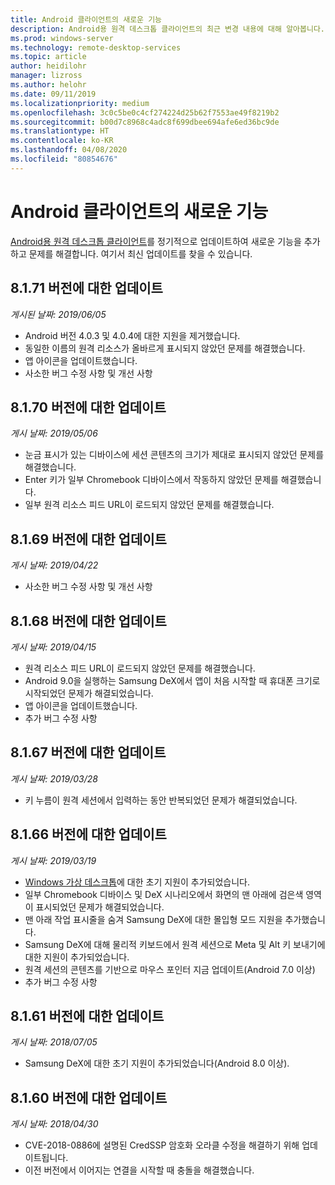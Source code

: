 ```yaml
---
title: Android 클라이언트의 새로운 기능
description: Android용 원격 데스크톱 클라이언트의 최근 변경 내용에 대해 알아봅니다.
ms.prod: windows-server
ms.technology: remote-desktop-services
ms.topic: article
author: heidilohr
manager: lizross
ms.author: helohr
ms.date: 09/11/2019
ms.localizationpriority: medium
ms.openlocfilehash: 3c0c5be0c4cf274224d25b62f7553ae49f8219b2
ms.sourcegitcommit: b00d7c8968c4adc8f699dbee694afe6ed36bc9de
ms.translationtype: HT
ms.contentlocale: ko-KR
ms.lasthandoff: 04/08/2020
ms.locfileid: "80854676"
---
```

# <a name="whats-new-in-the-android-client"></a>Android 클라이언트의 새로운 기능

[Android용 원격 데스크톱 클라이언트](remote-desktop-android.md)를 정기적으로 업데이트하여 새로운 기능을 추가하고 문제를 해결합니다. 여기서 최신 업데이트를 찾을 수 있습니다.

## <a name="updates-for-version-8171"></a>8\.1.71 버전에 대한 업데이트

*게시된 날짜: 2019/06/05*

- Android 버전 4.0.3 및 4.0.4에 대한 지원을 제거했습니다.
- 동일한 이름의 원격 리소스가 올바르게 표시되지 않았던 문제를 해결했습니다.
- 앱 아이콘을 업데이트했습니다.
- 사소한 버그 수정 사항 및 개선 사항

## <a name="updates-for-version-8170"></a>8\.1.70 버전에 대한 업데이트

*게시 날짜: 2019/05/06*

- 눈금 표시가 있는 디바이스에 세션 콘텐츠의 크기가 제대로 표시되지 않았던 문제를 해결했습니다.
- Enter 키가 일부 Chromebook 디바이스에서 작동하지 않았던 문제를 해결했습니다.
- 일부 원격 리소스 피드 URL이 로드되지 않았던 문제를 해결했습니다.

## <a name="updates-for-version-8169"></a>8\.1.69 버전에 대한 업데이트

*게시 날짜: 2019/04/22*

- 사소한 버그 수정 사항 및 개선 사항

## <a name="updates-for-version-8168"></a>8\.1.68 버전에 대한 업데이트

*게시 날짜: 2019/04/15*

- 원격 리소스 피드 URL이 로드되지 않았던 문제를 해결했습니다.
- Android 9.0을 실행하는 Samsung DeX에서 앱이 처음 시작할 때 휴대폰 크기로 시작되었던 문제가 해결되었습니다.
- 앱 아이콘을 업데이트했습니다.
- 추가 버그 수정 사항

## <a name="updates-for-version-8167"></a>8\.1.67 버전에 대한 업데이트

*게시 날짜: 2019/03/28*

- 키 누름이 원격 세션에서 입력하는 동안 반복되었던 문제가 해결되었습니다.

## <a name="updates-for-version-8166"></a>8\.1.66 버전에 대한 업데이트

*게시 날짜: 2019/03/19*

- [Windows 가상 데스크톱](https://aka.ms/wvd)에 대한 초기 지원이 추가되었습니다.
- 일부 Chromebook 디바이스 및 DeX 시나리오에서 화면의 맨 아래에 검은색 영역이 표시되었던 문제가 해결되었습니다.
- 맨 아래 작업 표시줄을 숨겨 Samsung DeX에 대한 몰입형 모드 지원을 추가했습니다.
- Samsung DeX에 대해 물리적 키보드에서 원격 세션으로 Meta 및 Alt 키 보내기에 대한 지원이 추가되었습니다.
- 원격 세션의 콘텐츠를 기반으로 마우스 포인터 지금 업데이트(Android 7.0 이상)
- 추가 버그 수정 사항

## <a name="updates-for-version-8161"></a>8\.1.61 버전에 대한 업데이트

*게시 날짜: 2018/07/05*

- Samsung DeX에 대한 초기 지원이 추가되었습니다(Android 8.0 이상).

## <a name="updates-for-version-8160"></a>8\.1.60 버전에 대한 업데이트

*게시 날짜: 2018/04/30*

- CVE-2018-0886에 설명된 CredSSP 암호화 오라클 수정을 해결하기 위해 업데이트됩니다.
- 이전 버전에서 이어지는 연결을 시작할 때 충돌을 해결했습니다.
